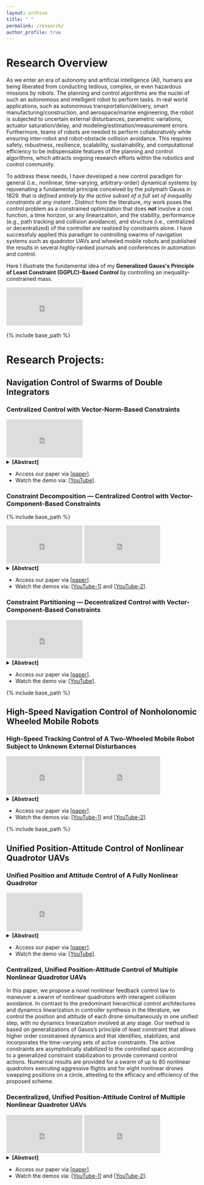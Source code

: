 ```yaml
---
layout: archive
title: " "
permalink: /research/
author_profile: true
---
```


# Research Overview 

As we enter an era of autonomy and artificial intelligence (AI), humans are being liberated from conducting tedious, complex, or even hazardous missions by robots. The planning and control algorithms are the nuclei of such an autonomous and intelligent robot to perform tasks. In real world applications, such as autonomous transportation/delivery, smart manufacturing/construction, and aerospace/marine engineering, the robot is subjected to uncertain external disturbances, parametric variations, actuator saturation/delay, and modeling/estimation/measurement errors. Furthermore, teams of robots are needed to perform collaboratively while ensuring inter-robot and robot-obstacle collision avoidance. This requires safety, robustness, resilience, scalability, sustainability, and computational efficiency to be indispensable features of the planning and control algorithms, which attracts ongoing research efforts within the robotics and control community.  

To address these needs, I have developed a new control paradigm for general (i.e., nonlinear, time-varying, arbitrary-order) dynamical systems by rejuvenating a fundamental principle conceived by the polymath Gauss in 1829. that is _defined entirely by the active subset of a full set of inequality constraints at any instant_ . Distinct from the literature, my work poses the control problem as a constrained optimization that does **_not_** involve a cost function, a time horizon, or any linearization, and the stability, performance (e.g., path tracking and collision avoidance), and structure (i.e., centralized or decentralized) of the controller are realized by constraints alone. I have successfuly applied this paradigm to controlling swarms of navigation systems such as quadrotor UAVs and wheeled mobile robots and published the results in several highly-ranked journals and conferences in automation and control. 

Here I illustrate the fundamental idea of my **Generalized Gauss's Principle of Least Constraint (GGPLC)-Based Control** by controlling an inequality-constrained mass.
<iframe width="200" height="100" src="https://www.youtube.com/embed/uGvZWZVR1ms" title="Generalized Gauss's Principle of Least Constraint Illustrated by An Inequality-Constrained Mass;" frameborder="0" allow="accelerometer; autoplay; clipboard-write; encrypted-media; gyroscope; picture-in-picture; web-share" allowfullscreen></iframe> <br />

<!---
I propose a new control paradigm for general dynamical systems such as robots in my dissertation by rejuvenating a fundamental principle conceived by the polymath Gauss in 1829. The methodology poses the control problem at hand as a constrained minimization problem whose objective function, the unconstrained dynamics, is always satisfied. The performance of e.g., virtual leader tracking and collision avoidance and the controller structure (i.e., centralized or decentralized) are achieved by constraints alone. This approach has been applied to the navigation control of hundreds of double integrators, nonlinear quadrotor drones, and two-wheeled mobile robots. I feel humbled and excited that my method is recognized by highly-ranked journals and conferences in automation and control. 
--> 

{% include base_path %}

# Research Projects:

## Navigation Control of Swarms of Double Integrators 

### Centralized Control with Vector-Norm-Based Constraints 

[//]: # (<center>)

[//]: # (  <img src="../images/TAC22/100Agent-path.jpeg" width="50%" />)

[//]: # (</center>)

<iframe width="200" height="100" src="https://www.youtube.com/embed/HkIxFIba1sI" title="100-agent swarm navigation and control;" frameborder="0" allow="accelerometer; autoplay; clipboard-write; encrypted-media; gyroscope; picture-in-picture; web-share" allowfullscreen></iframe>

<details>
  <summary><b>[Abstract]</b></summary>

Multiagent navigation systems present opportunities for many applications due to their agility and cooperation. In any multiagent navigation system, it is critical that actual interagent collisions are strictly prevented. In this article, we present a solution to the 2-D multiagent navigation problem with collision avoidance. Our solution to this problem is based on a novel extension to Gauss's principle of least constraint (GPLC), in which a fixed set of strict equality constraints is replaced by time-varying sets of active inequality constraints. To the best of our knowledge, this is the first instance that extends GPLC with dynamic incorporation and stabilization of active inequality constraints and with actuator delay and saturation. Herein, the dynamics of a collision-free multiagent system satisfies the Karush-Kuhn-Tucker conditions. Active inequality constraints enforce collision avoidance, leader following, and agglomeration behaviors, and they are stabilized using Baumgarte's error stabilization approach. We show that in dense configurations, the positional arrangement of the agents can lead to linearly dependent constraints, and we propose specialized solutions involving QR decomposition and regularization. The efficacy and efficiency of the proposed method are demonstrated by a dimensional analysis of a worst-case scenario and numerical studies of up to 100 agents tracking a prescribed virtual leader.
</details>

- Access our paper via [[paper](https://ieeexplore.ieee.org/document/9354990)].
- Watch the demo via: [[YouTube](https://youtu.be/HkIxFIba1sI)].


### Constraint Decomposition <span class="emdash">&mdash;</span> Centralized Control with Vector-Component-Based Constraints 

{% include base_path %}

[//]: # (<center>)

[//]: # (  <img src="../images/CDC21/2Agent-path.png" width="50%" />)

[//]: # (</center>)

<iframe width="200" height="100" src="https://www.youtube.com/embed/ogNqEoryYIQ" title="Two-Agent Deadlock Resolution;" frameborder="0" allow="accelerometer; autoplay; clipboard-write; encrypted-media; gyroscope; picture-in-picture; web-share" allowfullscreen></iframe>

[//]: # (<center>)

[//]: # (  <img src="../images/CDC21/2Swarm-path.png" width="40%" />)

[//]: # (</center>)

<iframe width="200" height="100" src="https://www.youtube.com/embed/10CXrmDop48" title="Two 15-Agent Swarms Deadlock Resolution;" frameborder="0" allow="accelerometer; autoplay; clipboard-write; encrypted-media; gyroscope; picture-in-picture; web-share" allowfullscreen></iframe>

<details>
  <summary><b>[Abstract]</b></summary>

This paper presents a nonlinear and discontinuous control scheme for two-dimensional (2-D) multi-agent multi-swarm navigation that resolves deadlocks, without heuristics, by agents reacting purely to their constrained dynamics. The method is based on extensions of Gauss's Principle of Least Constraint that dynamically identify, incorporate, and stabilize time-varying sets of constraints and that integrate actuator saturation and delay. The deadlocks are naturally resolved by formulating the 2-D leader following and collision avoidance requirements as decomposed inequality constraints along the X and Y axes and by asymmetrically assigning zero collision avoidance constraint value to a specific branch. Numerical results are presented for two agents and two 15-agent swarms resolving nominal deadlocks at a computation time order of 10 microseconds, demonstrating the efficacy and efficiency of the proposed approach.
</details>

- Access our paper via [[paper](https://ieeexplore.ieee.org/document/9683102)].
- Watch the demos via: [[YouTube-1](https://youtu.be/ogNqEoryYIQ)] and [[YouTube-2](https://youtu.be/10CXrmDop48)].

### Constraint Partitioning <span class="emdash">&mdash;</span> Decentralized Control with Vector-Component-Based Constraints 

<iframe width="200" height="100" src="https://www.youtube.com/embed/C0_q3lxDYyY" title="Fully Decentralized Navigation Control of 200 Agents;" frameborder="0" allow="accelerometer; autoplay; clipboard-write; encrypted-media; gyroscope; picture-in-picture; web-share" allowfullscreen></iframe>

<details>
  <summary><b>[Abstract]</b></summary>

In this letter, we introduce a decentralized, nonlinear, discontinuous, and computationally simple control law for large scale multiagent navigation systems. The control is based on extending Gauss's principle of least constraint with a dynamic incorporation of inequality constraints, actuator saturation, and actuator dynamics. With no individual path planner, each agent executes its motion and generates its control actions by reacting solely to the evolution of its constrained dynamics, which is equivalent to solving a linear matrix equation with a dimension up to around 20 without iteration at each time instant. Numerical experiments are conducted on hundreds of two-dimensional (2-D) double integrators subjected to path and collision constraints, demonstrating the promise of the proposed method.

</details>

- Access our paper via [[paper](https://ieeexplore.ieee.org/document/9763476)].
- Watch the demo via: [[YouTube](https://youtu.be/C0_q3lxDYyY)].

{% include base_path %}

## High-Speed Navigation Control of Nonholonomic Wheeled Mobile Robots

### High-Speed Tracking Control of A Two-Wheeled Mobile Robot Subject to Unknown External Disturbances

<iframe width="200" height="100" src="https://www.youtube.com/embed/RdBtaXrZVq8" title="Tracking Control of A High-Speed, Differential Drive Wheeled Mobile Robot under Sinusoidal Forcing;" frameborder="0" allow="accelerometer; autoplay; clipboard-write; encrypted-media; gyroscope; picture-in-picture; web-share" allowfullscreen></iframe>

<iframe width="200" height="100" src="https://www.youtube.com/embed/hPRplXrn8HQ" title="Tracking Control of A High-Speed, Differential Drive Wheeled Mobile Robot under Gaussian Forcing;" frameborder="0" allow="accelerometer; autoplay; clipboard-write; encrypted-media; gyroscope; picture-in-picture; web-share" allowfullscreen></iframe>

<details>
  <summary><b>[Abstract]</b></summary>

This paper presents a computationally efficient, heuristic-free, and nonlinear feedback control framework for the tracking control of the position and orientation of a differential drive wheeled mobile robot (WMR) subjected to high-speed maneuvers and external disturbances. We synthesize the control law by an extension of Gauss’s principle of least constraint with dynamic incorporation of holonomic and nonholonomic equality constraints and with coordinate transformation. The command control actions for the WMR’s constrained dynamics result from solving a linear matrix equation (a Karush-Kuhn-Tucker system) at each point in time. No dynamics linearization or iterative solution is involved in the framework. Numerical experiments of a high-speed, differential drive WMR under sinusoidal and Gaussian external disturbances are presented to showcase the effectiveness of the proposed method.

</details>

- Access our paper via [[paper](https://ieeexplore.ieee.org/document/10156242)].
- Watch the demos via: [[YouTube-1](https://youtu.be/RdBtaXrZVq8)] and [[YouTube-2](https://youtu.be/hPRplXrn8HQ)].

{% include base_path %}

## Unified Position-Attitude Control of Nonlinear Quadrotor UAVs

### Unified Position and Attitude Control of A Fully Nonlinear Quadrotor

<iframe width="200" height="100" src="https://www.youtube.com/embed/-1QB2EVS2fQ" title="Unified Position and Attitude Control of A Fully Nonlinear Quadrotor;" frameborder="0" allow="accelerometer; autoplay; clipboard-write; encrypted-media; gyroscope; picture-in-picture; web-share" allowfullscreen></iframe>

<details>
  <summary><b>[Abstract]</b></summary>

This paper presents a departure from hierarchical cascade methods to control the position and attitude of a fully nonlinear quadrotor. The paper presents a nonlinear feedback control scheme that simultaneously controls position and attitude. The proposed method is based on a generalization of the Gauss's Principle of Least Constraint (GPLC) for higherorder constrained dynamical systems. By double differentiating the rigid-body position dynamics of a fully nonlinear quadrotor with respect to time, the translational and rotational dynamics become fully coupled at the levels of snap and angular acceleration, and the quadrotor is turned into a fully actuated system in a reduced configuration space. A generalized Baumgarte's error stabilization (BES) is developed to asymptotically drive constraint errors to zero. The nonlinear control law is due purely to the natural evolution of constrained system dynamics. To the best of our knowledge, this is the first instance that GPLC and BES are both extended to higher-order systems and that the control scheme for the position and attitude of a quadrotor is unified into one step by making use of its fully nonlinear constrained dynamics. The efficiency and efficacy of the proposed method is demonstrated by numerical experiments on a quadrotor tracking a prescribed conical spiral.

</details>

- Access our paper via [[paper](https://ieeexplore.ieee.org/document/9483358)].
- Watch the demo via: [[YouTube](https://youtu.be/C0_q3lxDYyY)].


### Centralized, Unified Position-Attitude Control of Multiple Nonlinear Quadrotor UAVs

In this paper, we propose a novel nonlinear feedback control law to maneuver a swarm of nonlinear quadrotors with interagent collision avoidance. In contrast to the predominant hierarchical control architectures and dynamics linearization in controller synthesis in the literature, we control the position and attitude of each drone simultaneously in one unified step, with no dynamics linearization involved at any stage. Our method is based on generalizations of Gauss’s principle of least constraint that allows higher order constrained dynamics and that identifies, stabilizes, and incorporates the time-varying sets of active constraints. The active constraints are asymptotically stabilized to the controlled space according to a generalized constraint stabilization to provide command control actions. Numerical results are provided for a swarm of up to 80 nonlinear quadrotors executing aggressive flights and for eight nonlinear drones swapping positions on a circle, attesting to the efficacy and efficiency of the proposed scheme.

### Decentralized, Unified Position-Attitude Control of Multiple Nonlinear Quadrotor UAVs

<iframe width="200" height="100" src="https://www.youtube.com/embed/HyypDPPdLzk" title="Decentralized Unified Position-Attitude Control of 10 Nonlinear Quadrotor UAVs Following a Virtual Leader;" frameborder="0" allow="accelerometer; autoplay; clipboard-write; encrypted-media; gyroscope; picture-in-picture; web-share" allowfullscreen></iframe>

<iframe width="200" height="100" src="https://www.youtube.com/embed/ZAmDssH8h74" title="Decentralized Unified Position-Attitude Control of 8 Nonlinear Quadrotor UAVs Swapping Positions on A Circle;" frameborder="0" allow="accelerometer; autoplay; clipboard-write; encrypted-media; gyroscope; picture-in-picture; web-share" allowfullscreen></iframe>

<details>
  <summary><b>[Abstract]</b></summary>

In this paper, we propose a fully decentralized, nonlinear feedback control law to maneuver multiple nonlinear quadrotor UAVs with interagent collision avoidance and natural deadlock resolution. Most existing work on this problem adopts a cascaded position-attitude control scheme and utilizes linearized dynamics in controller synthesis. In this work, each UAV controls its position and attitude simultaneously in one unified step, with no dynamics linearization involved at any stage. The proposed scheme is based on a generalization of Gauss’s principle of least constraint that allows constrained systems of any order and any type and that identifies, differentiates, stabilizes, partitions, and incorporates the active constraints at each time instant. The control actions result from asymptotically stabilizing the active constraints by user-specified natural frequencies and damping ratios according to a generalized constraint stabilization. Two numerical examples are used to demonstrate the effectiveness of the present method, whose performance on collision avoidance and deadlock resolution is sufficiently close to that of a centralized method.

</details>

- Access our paper via [[paper](https://ieeexplore.ieee.org/document/9992624)].
- Watch the demos via: [[YouTube-1](https://youtu.be/HyypDPPdLzk)] and [[YouTube-2](https://youtu.be/ZAmDssH8h74)].


